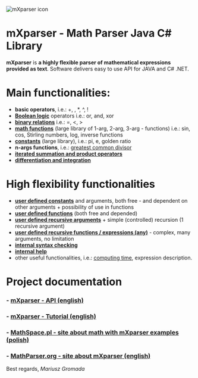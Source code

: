 ![mXparser icon](http://mathspace.pl/wp-content/uploads/2015/12/mxparser-logo-pi.png)

# mXparser - Math Parser Java C# Library
**mXparser** is **a highly flexible parser of mathematical expressions provided as text**. Software delivers easy to use API for JAVA and C# .NET. 

# Main functionalities:
- **basic operators**, i.e.: +, , *, ^, !
- **[Boolean logic](http://mathspace.pl/mxparser/api/org/mariuszgromada/math/mxparser/mathcollection/BooleanAlgebra.html)** operators i.e.: or, and, xor
- **[binary relations](http://mathspace.pl/mxparser/api/org/mariuszgromada/math/mxparser/mathcollection/BinaryRelations.html)** i.e.: =, <, >
- **[math functions](http://mathspace.pl/mxparser/api/org/mariuszgromada/math/mxparser/mathcollection/MathFunctions.html)** (large library of 1-arg, 2-arg, 3-arg - functions) i.e.: sin, cos, Stirling numbers, log, inverse functions
- **[constants](http://mathspace.pl/mxparser/api/org/mariuszgromada/math/mxparser/mathcollection/MathConstants.html)** (large library), i.e.: pi, e, golden ratio
- **n-args functions**, i.e.: [greatest common divisor](http://mathspace.pl/mxparser/api/org/mariuszgromada/math/mxparser/mathcollection/MathFunctions.html#gcd(int...))
- **[iterated summation and product operators](http://mathspace.pl/mxparser/api/org/mariuszgromada/math/mxparser/mathcollection/NumberTheory.html)**
- **[differentiation and integration](http://mathspace.pl/mxparser/api/org/mariuszgromada/math/mxparser/mathcollection/NumericalAnalysis.html)**


# High flexibility functionalities
- **[user defined constants](http://mathspace.pl/mxparser/api/org/mariuszgromada/math/mxparser/Constant.html)** and arguments, both free - and dependent on other arguments + possibility of use in functions
- **[user defined functions](http://mathspace.pl/mxparser/api/org/mariuszgromada/math/mxparser/Function.html)** (both free and depended)
- **[user defined recursive arguments](http://mathspace.pl/mxparser/api/org/mariuszgromada/math/mxparser/RecursiveArgument.html)** + simple (controlled) recursion (1 recursive argument)
- **[user defined recursive functions / expressions (any)](http://mathspace.pl/mxparser/api/org/mariuszgromada/math/mxparser/Function.html#setRecursiveMode())** - complex, many arguments, no limitation 
- **[internal syntax checking](http://mathspace.pl/mxparser/api/org/mariuszgromada/math/mxparser/Expression.html#checkSyntax())**
- **[internal help](http://mathspace.pl/mxparser/api/org/mariuszgromada/math/mxparser/Expression.html#getHelp())**
- other useful functionalities, i.e.: [computing time](http://mathspace.pl/mxparser/api/org/mariuszgromada/math/mxparser/Expression.html#getComputingTime()), expression description.

# Project documentation
### - [mXparser - API (english)](http://mathspace.pl/mxparser/api/)
### - [mXparser - Tutorial (english)](http://mathspace.pl/mxparser-tutorial/)
### - [MathSpace.pl - site about math with mXparser examples (polish)](http://mathspace.pl/)
### - [MathParser.org - site about mXparser (english)](http://mathparser.org/)


Best regards,
*Mariusz Gromada*